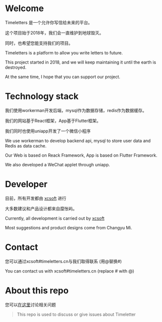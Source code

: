 # Welcome

Timeletters 是一个允许你写信给未来的平台。

这个项目始于2018年，我们会一直维护到地球毁灭。

同时，也希望您能支持我们的项目。

Timeletters is a platform to allow you write letters to future. 

This project started in 2018, and we will keep maintaining it until the earth is destroyed.

At the same time, I hope that you can support our project.

# Technology stack

我们使用workerman开发后端，mysql作为数据存储，redis作为数据缓存。

我们的网站基于React框架，App基于Flutter框架。

我们同时也使用uniapp开发了一个微信小程序

We use workerman to develop backend api, mysql to store user data and Redis as data cache.

Our Web is based on Reack Framework, App is based on Flutter Framework.

We also developed a WeChat applet through uniapp.

# Developer

目前，所有开发都由 [xcsoft][1] 进行

大多数建议和产品设计都来自糜怅屿。

Currently, all development is carried out by [xcsoft][1]

Most suggestions and product designs come from Changyu Mi.

# Contact 

您可以通过xcsoft#timeletters.cn与我们取得联系 (用@替换#)

You can contact us with xcsoft#timeletters.cn (replace # with @)

# About this repo

您可以[在这里][2]讨论相关问题

> This repo is used to discuss or give issues about Timeletter

[1]: https://github.com/soxft
[2]: https://github.com/timeletters/discuss/discussions
